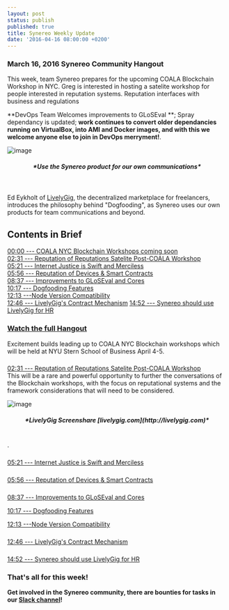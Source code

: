 ```yaml
---
layout: post
status: publish
published: true
title: Synereo Weekly Update
date: '2016-04-16 08:00:00 +0200'
---
```


### March 16, 2016 Synereo Community Hangout

This week, team Synereo prepares for the upcoming COALA Blockchain Workshop in NYC. Greg is interested in hosting a satelite workshop for people interested in reputation systems. Reputation interfaces with business and regulations

**DevOps Team Welcomes improvements to GLoSEval **; Spray dependancy is updated; **work continues to convert older dependancies running on VirtualBox, into AMI and Docker images, and with this we welcome anyone else to join in DevOps merryment!**.

![image](http://imgur.com/4lXUcFY.png)<br>

<h5 style="text-align: center;" markdown="1">*Use the Synereo product for our own communications*</h5>
<BR>

Ed Eykholt of [LivelyGig](http://livelygig.com), the decentralized marketplace for freelancers, introduces the philosophy behind "Dogfooding", as Synereo uses our own products for team communications and beyond.

## Contents in Brief

[00:00 --- COALA NYC Blockchain Workshops coming soon](https://youtu.be/s3Qaue8rHuM)<br>
[02:31 --- Reputation of Reputations Satelite Post-COALA Workshop](https://youtu.be/s3Qaue8rHuM?t=2m31s)<br>
[05:21 --- Internet Justice is Swift and Merciless](https://youtu.be/s3Qaue8rHuM?t=5m21s)<br>
[05:56 --- Reputation of Devices & Smart Contracts](https://youtu.be/s3Qaue8rHuM?t=5m56s)<br>
[08:37 --- Improvements to GLoSEval and Cores](https://youtu.be/s3Qaue8rHuM?t=8m37s)<br>
[10:17 --- Dogfooding Features](https://youtu.be/s3Qaue8rHuM?t=10m17s)<br>
[12:13 ---Node Version Compatibility](https://youtu.be/s3Qaue8rHuM?t=12m13s)<br>
[12:46 --- LivelyGig's Contract Mechanism](https://youtu.be/s3Qaue8rHuM?t=12m46s)
[14:52 --- Synereo should use LivelyGig for HR](https://youtu.be/s3Qaue8rHuM?t=14m52s)

### [Watch the full Hangout](https://youtu.be/s3Qaue8rHuM?t=14m52s)


Excitement builds leading up to COALA NYC Blockchain workshops which will be held at NYU Stern School of Business April 4-5.

###
[02:31 --- Reputation of Reputations Satelite Post-COALA Workshop](https://youtu.be/s3Qaue8rHuM?t=2m31s)<br>
This will be a rare and powerful opportunity to further the conversations of the Blockchain workshops, with the focus on reputational systems and the framework considerations that will need to be considered.

![image](http://i.imgur.com/B03KODr.jpg)<br>
<h5 style="text-align: center;" markdown="1">*LivelyGig Screenshare [livelygig.com](http://livelygig.com)*</h5>
<BR>.<br>

###
[05:21 --- Internet Justice is Swift and Merciless](https://youtu.be/s3Qaue8rHuM?t=5m21s)<br>



###
[05:56 --- Reputation of Devices & Smart Contracts](https://youtu.be/s3Qaue8rHuM?t=5m56s)<br>

###
[08:37 --- Improvements to GLoSEval and Cores](https://youtu.be/s3Qaue8rHuM?t=8m37s)<br>

[10:17 --- Dogfooding Features](https://youtu.be/s3Qaue8rHuM?t=10m17s)<br>

[12:13 ---Node Version Compatibility](https://youtu.be/s3Qaue8rHuM?t=12m13s)<br>

###
[12:46 --- LivelyGig's Contract Mechanism](https://youtu.be/s3Qaue8rHuM?t=12m46s)


###
[14:52 --- Synereo should use LivelyGig for HR](https://youtu.be/s3Qaue8rHuM?t=14m52s)


###


### That's all for this week!


**Get involved in the Synereo community, there are bounties for tasks in our [Slack channel](http://slack.synereo.com/)!**
